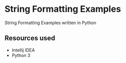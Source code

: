 # String Formatting Examples
String Formatting Examples written in Python

## Resources used

* Intellij IDEA
* Python 3

